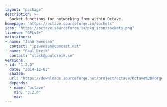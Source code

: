 ```yaml
---
layout: "package"
description: >-
  Socket functions for networking from within Octave.
homepage: "https://octave.sourceforge.io/sockets"
icon: "https://octave.sourceforge.io/pkg_icon/sockets.png"
license: "GPLv3+"
maintainers:
- name: "John Swensen"
  contact: "jpswensen@comcast.net"
- name: "Paul Dreik"
  contact: "slask@pauldreik.se"
versions:
- id: "1.2.0"
  date: "2014-12-03"
  sha256:
  url: "https://downloads.sourceforge.net/project/octave/Octave%20Forge%20Packages/Individual%20Package%20Releases/sockets-1.2.0.tar.gz"
  depends:
  - name: "octave"
    min: "3.2.0"
    max:
---
```

